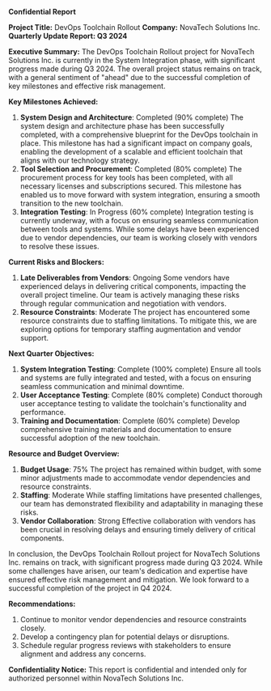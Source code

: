 **Confidential Report**

**Project Title:** DevOps Toolchain Rollout
**Company:** NovaTech Solutions Inc.
**Quarterly Update Report: Q3 2024**

**Executive Summary:**
The DevOps Toolchain Rollout project for NovaTech Solutions Inc. is currently in the System Integration phase, with significant progress made during Q3 2024. The overall project status remains on track, with a general sentiment of "ahead" due to the successful completion of key milestones and effective risk management.

**Key Milestones Achieved:**

1. **System Design and Architecture**: Completed (90% complete)
The system design and architecture phase has been successfully completed, with a comprehensive blueprint for the DevOps toolchain in place. This milestone has had a significant impact on company goals, enabling the development of a scalable and efficient toolchain that aligns with our technology strategy.
2. **Tool Selection and Procurement**: Completed (80% complete)
The procurement process for key tools has been completed, with all necessary licenses and subscriptions secured. This milestone has enabled us to move forward with system integration, ensuring a smooth transition to the new toolchain.
3. **Integration Testing**: In Progress (60% complete)
Integration testing is currently underway, with a focus on ensuring seamless communication between tools and systems. While some delays have been experienced due to vendor dependencies, our team is working closely with vendors to resolve these issues.

**Current Risks and Blockers:**

1. **Late Deliverables from Vendors**: Ongoing
Some vendors have experienced delays in delivering critical components, impacting the overall project timeline. Our team is actively managing these risks through regular communication and negotiation with vendors.
2. **Resource Constraints**: Moderate
The project has encountered some resource constraints due to staffing limitations. To mitigate this, we are exploring options for temporary staffing augmentation and vendor support.

**Next Quarter Objectives:**

1. **System Integration Testing**: Complete (100% complete)
Ensure all tools and systems are fully integrated and tested, with a focus on ensuring seamless communication and minimal downtime.
2. **User Acceptance Testing**: Complete (80% complete)
Conduct thorough user acceptance testing to validate the toolchain's functionality and performance.
3. **Training and Documentation**: Complete (60% complete)
Develop comprehensive training materials and documentation to ensure successful adoption of the new toolchain.

**Resource and Budget Overview:**

1. **Budget Usage**: 75%
The project has remained within budget, with some minor adjustments made to accommodate vendor dependencies and resource constraints.
2. **Staffing**: Moderate
While staffing limitations have presented challenges, our team has demonstrated flexibility and adaptability in managing these risks.
3. **Vendor Collaboration**: Strong
Effective collaboration with vendors has been crucial in resolving delays and ensuring timely delivery of critical components.

In conclusion, the DevOps Toolchain Rollout project for NovaTech Solutions Inc. remains on track, with significant progress made during Q3 2024. While some challenges have arisen, our team's dedication and expertise have ensured effective risk management and mitigation. We look forward to a successful completion of the project in Q4 2024.

**Recommendations:**

1. Continue to monitor vendor dependencies and resource constraints closely.
2. Develop a contingency plan for potential delays or disruptions.
3. Schedule regular progress reviews with stakeholders to ensure alignment and address any concerns.

**Confidentiality Notice:** This report is confidential and intended only for authorized personnel within NovaTech Solutions Inc.